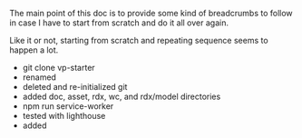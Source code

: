The main point of this doc is to provide some kind of breadcrumbs to follow in case I have to start from scratch and do it all over again.

Like it or not, starting from scratch and repeating sequence seems to happen a lot.

- git clone vp-starter
- renamed
- deleted and re-initialized git
- added doc, asset, rdx, wc, and rdx/model directories
- npm run service-worker
- tested with lighthouse
- added <title> per lighthouse
- added first 5 documents in the doc folder
- tried adding manifest failed
- added TOC and other doc changes
- added as many cool-ness enhancements to dev rollup as I could find and steal from elsewhere



